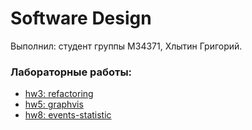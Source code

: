# Software Design

Выполнил: студент группы М34371, Хлытин Григорий.

### Лабораторные работы:

+ [hw3: refactoring](https://github.com/grifguitar/soft-design/tree/main/refactoring)
+ [hw5: graphvis](https://github.com/grifguitar/soft-design/tree/main/graphvis)
+ [hw8: events-statistic](https://github.com/grifguitar/soft-design/tree/main/events-statistic)

